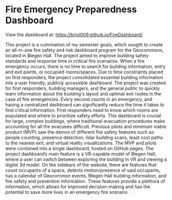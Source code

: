 # Fire Emergency Preparedness Dashboard

View the dashboard at: https://briol009.github.io/FireDashboard/

This project is a culmination of my semester goals, which sought to create an all-in-one fire safety and risk dashboard program for the Geocommons, located in Blegen Hall. The project aimed to improve building safety standards and response time in critical fire scenarios. When a fire emergency occurs, there is no time to search for building information, entry and exit points, or occupied rooms/spaces. Due to time constraints placed on first responders, the project consolidated essential building information into a user friendly, publicly accessible dashboard. The project was created for first responders, building managers, and the general public to quickly learn information about the building's layout and optimal exit routes in the case of fire emergencies. Every second counts in an emergency, and having a centralized dashboard can significantly reduce the time it takes to find critical information. First responders need to know which rooms are populated and where to prioritize safety efforts. This dashboard is crucial for large, complex buildings, where traditional evacuation procedures make accounting for all the evacuees difficult. Previous pilots and minimum viable product (MVP) saw the demos of different fire safety features such as: people counting, presence detection, lidar building scans, least cost paths to the nearest exit, and virtual reality visualizations. The MVP and pilots were combined into a single dashboard, hosted on GitHub pages. The project dashboard’s main feature is a VR-capable model of Blegen Hall, where a user can switch between exploring the building in VR and viewing a digital 3d model. On the sidebars of the website, there are features that count occupants of a space, detects motion/presence of said occupants, has a calendar of Geocommon events, Blegen Hall building information, and fire safety and prevention information. These features provide a plethora of information, which allows for improved decision-making and has the potential to save more lives in an emergency fire scenario.